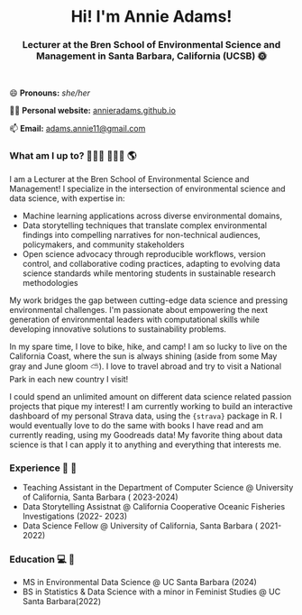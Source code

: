 
<h1 align="center"> Hi! I'm Annie Adams! </h1>

<h3 align="center"> Lecturer at the Bren School of Environmental Science and Management in Santa Barbara, California (UCSB) 🌞 </h3>

<br>

😄  **Pronouns:** *she/her* 

👩‍💻 **Personal website:** [annieradams.github.io](https://annieradams.github.io/)

📫 **Email:** adams.annie11@gmail.com

### What am I up to? 👩🏼‍🎓 🚵🏻‍♀️ 🌎

I am a Lecturer at the Bren School of Environmental Science and Management! I specialize in the intersection of environmental science and data science, with expertise in:

- Machine learning applications across diverse environmental domains,
- Data storytelling techniques that translate complex environmental findings into compelling narratives for non-technical audiences, policymakers, and community stakeholders
- Open science advocacy through reproducible workflows, version control, and collaborative coding practices, adapting to evolving data science standards while mentoring students in sustainable research 
  methodologies

My work bridges the gap between cutting-edge data science and pressing environmental challenges. I'm passionate about empowering the next generation of environmental leaders with computational skills while developing innovative solutions to sustainability problems.

In my spare time, I love to bike, hike, and camp! I am so lucky to live on the California Coast, where the sun is always shining (aside from some May gray and June gloom ⛅️). I love to travel abroad and try to visit a National Park in each new country I visit! 

 I could spend an unlimited amount on different data science related passion projects that pique my interest! I am currently working to build an interactive dashboard of my personal Strava data, using the `{strava}` package in R. I would eventually love to do the same with books I have read and am currently reading, using my Goodreads data! My favorite thing about data science is that I can apply it to anything and everything that interests me. 

 ### Experience 🐠 🌊
- Teaching Assistant in the Department of Computer Science @ University of California, Santa Barbara ( 2023-2024)
- Data Storytelling Assistnat @ California Cooperative Oceanic Fisheries Investigations (2022- 2023)
- Data Science Fellow @ University of California, Santa Barbara ( 2021-2022)

### Education 💻 📓

- MS in Environmental Data Science @ UC Santa Barbara (2024)
- BS in Statistics & Data Science with a minor in Feminist Studies @ UC Santa Barbara(2022)
<!--
**annieradams/annieradams** is a ✨ _special_ ✨ repository because its `README.md` (this file) appears on your GitHub profile.


Here are some ideas to get you started:

- 🔭 I’m currently working on ...
- 🌱 I’m currently learning ...
- 👯 I’m looking to collaborate on ...
- 🤔 I’m looking for help with ...
- 💬 Ask me about ...
- 📫 How to reach me: ...
- 😄 Pronouns: ...
- ⚡ Fun fact: ...
-->
